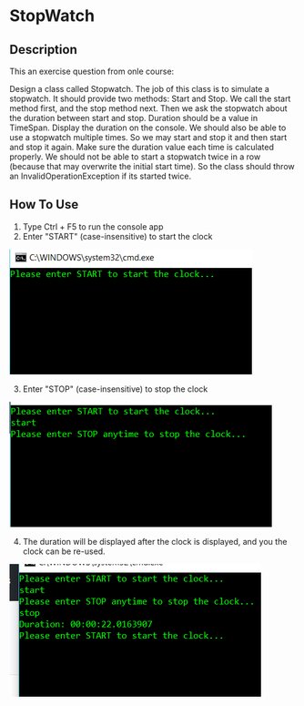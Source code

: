 # StopWatch

## Description

This an exercise question from onle course:

Design a class called Stopwatch. The job of this class is to simulate a stopwatch. It should
provide two methods: Start and Stop. We call the start method first, and the stop method next.
Then we ask the stopwatch about the duration between start and stop. Duration should be a
value in TimeSpan. Display the duration on the console.
We should also be able to use a stopwatch multiple times. So we may start and stop it and then
start and stop it again. Make sure the duration value each time is calculated properly.
We should not be able to start a stopwatch twice in a row (because that may overwrite the initial
start time). So the class should throw an InvalidOperationException if its started twice. 

## How To Use

1. Type Ctrl + F5 to run the console app
2. Enter "START" (case-insensitive) to start the clock

![Start](https://raw.githubusercontent.com/jeffreychen2016/StopWatch/master/imgs/start_clock.PNG)

3. Enter "STOP" (case-insensitive) to stop the clock

![Start](https://raw.githubusercontent.com/jeffreychen2016/StopWatch/master/imgs/stop_clock.PNG)

4. The duration will be displayed after the clock is displayed, and you the clock can be re-used.

![Start](https://raw.githubusercontent.com/jeffreychen2016/StopWatch/master/imgs/result_repeat.PNG)
